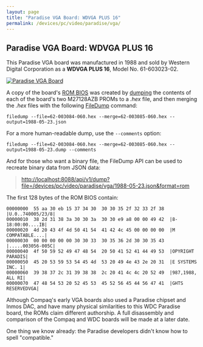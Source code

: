 ```yaml
---
layout: page
title: "Paradise VGA Board: WDVGA PLUS 16"
permalink: /devices/pc/video/paradise/vga/
---
```


Paradise VGA Board: WDVGA PLUS 16
---

This Paradise VGA board was manufactured in 1988 and sold by Western Digital Corporation as a **WDVGA PLUS 16**, Model No. 61-603023-02.
 
[<img src="http://archive.pcjs.org/devices/pc/video/paradise/vga/Paradise_VGA_1988-640.jpg" alt="Paradise VGA Board"/>](http://archive.pcjs.org/devices/pc/video/paradise/vga/Paradise_VGA_1988.jpg)

A copy of the board's [ROM BIOS](1988-05-23.json) was created by [dumping](/devices/pc/rom/compaq/bios/deskpro386/#dumping-the-roms)
the contents of each of the board's two M27128AZB PROMs to a *.hex* file, and then merging the *.hex* files with the following
[FileDump](/modules/filedump/) command:

	filedump --file=62-003084-060.hex --merge=62-003085-060.hex --output=1988-05-23.json

For a more human-readable dump, use the `--comments` option:

	filedump --file=62-003084-060.hex --merge=62-003085-060.hex --output=1988-05-23.dump --comments

And for those who want a binary file, the FileDump API can be used to recreate binary data from JSON data:

> [http://localhost:8088/api/v1/dump?file=/devices/pc/video/paradise/vga/1988-05-23.json&format=rom](http://localhost:8088/api/v1/dump?file=/devices/pc/video/paradise/vga/1988-05-23.json&format=rom)

The first 128 bytes of the ROM BIOS contain:

	00000000  55 aa 30 eb 15 37 34 30  30 30 35 2f 32 33 2f 38  |U.0..740005/23/8|
	00000010  38 2d 31 38 3a 30 30 3a  30 30 e9 a8 00 00 49 42  |8-18:00:00....IB|
	00000020  4d 20 43 4f 4d 50 41 54  41 42 4c 45 00 00 00 00  |M COMPATABLE....|
	00000030  00 00 00 00 00 30 30 33  30 35 36 2d 30 30 35 43  |.....003056-005C|
	00000040  4f 50 59 52 49 47 48 54  20 50 41 52 41 44 49 53  |OPYRIGHT PARADIS|
	00000050  45 20 53 59 53 54 45 4d  53 20 49 4e 43 2e 20 31  |E SYSTEMS INC. 1|
	00000060  39 38 37 2c 31 39 38 38  2c 20 41 4c 4c 20 52 49  |987,1988, ALL RI|
	00000070  47 48 54 53 20 52 45 53  45 52 56 45 44 56 47 41  |GHTS RESERVEDVGA|

Although Compaq's early VGA boards also used a Paradise chipset and Inmos DAC, and have many physical similarities
to this WDC Paradise board, the ROMs claim different authorship.  A full disassembly and comparison of the Compaq and
WDC boards will be made at a later date.

One thing we know already: the Paradise developers didn't know how to spell "compatible."
